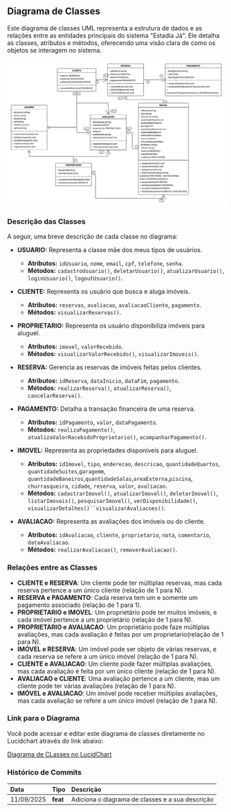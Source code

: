 ## Diagrama de Classes

Este diagrama de classes UML representa a estrutura de dados e as relações entre as entidades principais do sistema "Estadia Já". Ele detalha as classes, atributos e métodos, oferecendo uma visão clara de como os objetos se interagem no sistema.

![Diagrama UML](./images/diagramaUML.png)

### Descrição das Classes

A seguir, uma breve descrição de cada classe no diagrama:

* **USUARIO:** Representa a classe mãe dos meus tipos de usuários.
    * **Atributos:** `idUsuario`, `nome`, `email`, `cpf`, `telefone`, `senha`.
    * **Métodos:** `cadastroUsuario()`, `deletarUsuario()`, `atualizarUsuario()`, `loginUsuario()`, `logoutUsuario()`.

* **CLIENTE:** Representa os usuário que  busca e aluga imóveis.
    * **Atributos:** `reservas`, `avaliacao`, `avaliacaoCliente`, `pagamento`.
    * **Métodos:** `visualizarReservas()`.

* **PROPRIETARIO:** Representa os usuário disponibiliza imóveis para aluguel.
    * **Atributos:** `imovel`, `valorRecebido`.
    * **Métodos:** `visualizarValorRecebido()`, `visualizarImoveis()`.

* **RESERVA:** Gerencia as reservas de imóveis feitas pelos clientes.
    * **Atributos:** `idReserva`, `dataInicio`, `dataFim`, `pagamento`.
    * **Métodos:** `realizarReserva()`, `atualizarReserva()`, `cancelarReserva()`.

* **PAGAMENTO:** Detalha a transação financeira de uma reserva.
    * **Atributos:** `idPagamento`, `valor`, `dataPagamento`.
    * **Métodos:** `realizaPagamento()`, `atualizaValorRacebidoProprietario()`, `acompanharPagamento()`.

* **IMOVEL:** Representa as propriedades disponíveis para aluguel.
    * **Atributos:** `idImovel`, `tipo`, `enderecao`, `descricao`, `quantidadeQuartos`, `quantidadeSuites`,`garagemm`, `quantidadeBaneiros`,`quantidadeSalas`,`areaExterna`,`piscina`, `churrasqueira`, `cidade`, `reserva`, `valor`, `avaliacao`.
    * **Métodos:** `cadastrarImovel()`, `atualizarImovel()`, `deletarImovel()`, `listarImoveis()`, `pesquisarImovel()`, `verDisponibilidade()`, `visualizarDetalhes()``visualizarAvaliacoes()`.

* **AVALIACAO:** Representa as avaliações dos imóveis ou do cliente.
    * **Atributos:** `idAvaliacao`, `cliente`, `proprietario`, `nota`, `comentario`, `dataAvaliacao`.
    * **Métodos:** `realizarAvaliacao()`, `removerAvaliacao()`.

### Relações entre as Classes

* **CLIENTE e RESERVA**: Um cliente pode ter múltiplas reservas, mas cada reserva pertence a um único cliente (relação de 1 para N).
* **RESERVA e PAGAMENTO**: Cada reserva tem um e somente um pagamento associado (relação de 1 para 1).
* **PROPRIETARIO e IMOVEL**: Um proprietário pode ter muitos imóveis, e cada imóvel pertence a um proprietário (relação de 1 para N).
* **PROPRIETARIO e AVALIACAO**: Um proprietário pode faze múltiplas avaliações, mas cada avaliação é feitas por um proprietario(relação de 1 para N).
* **IMÓVEL e RESERVA**: Um imóvel pode ser objeto de várias reservas, e cada reserva se refere a um único imóvel (relação de 1 para N).
* **CLIENTE e AVALIACAO**: Um cliente pode fazer múltiplas avaliações, mas cada avaliação é feita por um único cliente (relação de 1 para N).
* **AVALIACAO e CLIENTE**: Uma avaliação pertence a um cliente, mas um cliente pode ter várias avaliações (relação de 1 para N).
* **IMÓVEL e AVALIACAO**: Um imóvel pode receber múltiplas avaliações, mas cada avaliação se refere a um único imóvel (relação de 1 para N).

### Link para o Diagrama

Você pode acessar e editar este diagrama de classes diretamente no Lucidchart através do link abaixo:


[Diagrama de CLasses no LucidChart](https://lucid.app/lucidchart/b7cc4921-8546-4736-9e75-fded6500042b/edit?viewport_loc=-944%2C9%2C3777%2C1509%2C0_0&invitationId=inv_4f0bb6e0-f0f3-484e-ae32-f31afa6f854d)

### Histórico de Commits

|    Data    |   Tipo   |                     Descrição                    |
| :--------- | :------- | :----------------------------------------------- |
| 11/09/2025 | **feat** | Adiciona o diagrama de classes e a sua descrição |

